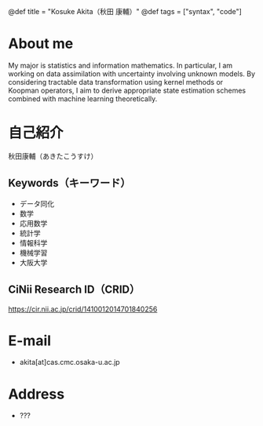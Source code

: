 @def title = "Kosuke Akita（秋田 康輔）"
@def tags = ["syntax", "code"]



# About me

My major is statistics and information mathematics.
In particular, I am working on data assimilation with uncertainty involving unknown models. 
By considering tractable data transformation using kernel methods or Koopman operators, I aim to derive appropriate state estimation schemes combined with machine learning theoretically.


# 自己紹介

秋田康輔（あきたこうすけ）

## Keywords（キーワード）

* データ同化
* 数学
* 応用数学
* 統計学
* 情報科学
* 機械学習
* 大阪大学

## CiNii Research ID（CRID）

https://cir.nii.ac.jp/crid/1410012014701840256

# E-mail

* akita[at]cas.cmc.osaka-u.ac.jp


# Address

* ???



